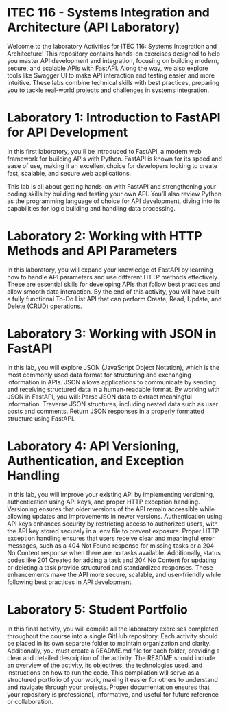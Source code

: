 # ITEC 116 - Systems Integration and Architecture (API Laboratory)
Welcome to the laboratory Activities for ITEC 116: Systems Integration and Architecture! This repository contains hands-on exercises designed to help you master API development and integration, focusing on building modern, secure, and scalable APIs with FastAPI. Along the way, we also explore tools like Swagger UI to make API interaction and testing easier and more intuitive.
These labs combine technical skills with best practices, preparing you to tackle real-world projects and challenges in systems integration.

# Laboratory 1: Introduction to FastAPI for API Development 
In this first laboratory, you'll be introduced to FastAPI, a modern web framework for building APIs with Python. FastAPI is known for its speed and ease of use, making it an excellent choice for developers looking to create fast, scalable, and secure web applications.

This lab is all about getting hands-on with FastAPI and strengthening your coding skills by building and testing your own API. You’ll also review Python as the programming language of choice for API development, diving into its capabilities for logic building and handling data processing.

# Laboratory 2: Working with HTTP Methods and API Parameters 
In this laboratory, you will expand your knowledge of FastAPI by learning how to handle API parameters and use different HTTP methods effectively. These are essential skills for developing APIs that follow best practices and allow smooth data interaction. By the end of this activity, you will have built a fully functional To-Do List API that can perform Create, Read, Update, and Delete (CRUD) operations.

# Laboratory 3: Working with JSON in FastAPI
In this lab, you will explore JSON (JavaScript Object Notation), which is the most commonly used data format for structuring and exchanging information in APIs. JSON allows applications to communicate by sending and receiving structured data in a human-readable format.
By working with JSON in FastAPI, you will:
Parse JSON data to extract meaningful information.
Traverse JSON structures, including nested data such as user posts and comments.
Return JSON responses in a properly formatted structure using FastAPI.

  # Laboratory 4: API Versioning, Authentication, and Exception Handling
In this lab, you will improve your existing API by implementing versioning, authentication using API keys, and proper HTTP exception handling. Versioning ensures that older versions of the API remain accessible while allowing updates and improvements in newer versions. Authentication using API keys enhances security by restricting access to authorized users, with the API key stored securely in a .env file to prevent exposure. Proper HTTP exception handling ensures that users receive clear and meaningful error messages, such as a 404 Not Found response for missing tasks or a 204 No Content response when there are no tasks available. Additionally, status codes like 201 Created for adding a task and 204 No Content for updating or deleting a task provide structured and standardized responses. These enhancements make the API more secure, scalable, and user-friendly while following best practices in API development.

  # Laboratory 5: Student Portfolio 
  In this final activity, you will compile all the laboratory exercises completed throughout the course into a single GitHub repository. Each activity should be placed in its own separate folder to maintain organization and clarity. Additionally, you must create a README.md file for each folder, providing a clear and detailed description of the activity. The README should include an overview of the activity, its objectives, the technologies used, and instructions on how to run the code. This compilation will serve as a structured portfolio of your work, making it easier for others to understand and navigate through your projects. Proper documentation ensures that your repository is professional, informative, and useful for future reference or collaboration.
